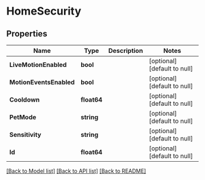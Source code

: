 # HomeSecurity

## Properties
Name | Type | Description | Notes
------------ | ------------- | ------------- | -------------
**LiveMotionEnabled** | **bool** |  | [optional] [default to null]
**MotionEventsEnabled** | **bool** |  | [optional] [default to null]
**Cooldown** | **float64** |  | [optional] [default to null]
**PetMode** | **string** |  | [optional] [default to null]
**Sensitivity** | **string** |  | [optional] [default to null]
**Id** | **float64** |  | [optional] [default to null]

[[Back to Model list]](../README.md#documentation-for-models) [[Back to API list]](../README.md#documentation-for-api-endpoints) [[Back to README]](../README.md)


